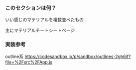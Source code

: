 ### このセクションは何？
いい感じのマテリアルを複数並べたもの

主にマテリアルチートシートページ

### 実装参考

outline系
https://codesandbox.io/p/sandbox/outlines-2gh6jf?file=%2Fsrc%2FApp.js

